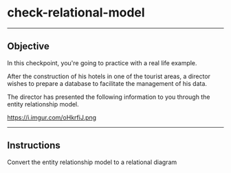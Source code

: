 # check-relational-model
---------------------------------------------
Objective
---------------------------------------------

In this checkpoint, you're going to practice with a real life example.

After the construction of his hotels in one of the tourist areas, a director wishes to prepare a database to facilitate the management of his data.

The director has presented the following information to you through the entity relationship model.

https://i.imgur.com/oHkrfiJ.png

-------------------------------------------------
Instructions
-------------------------------------------------
Convert the  entity relationship model to a relational diagram

